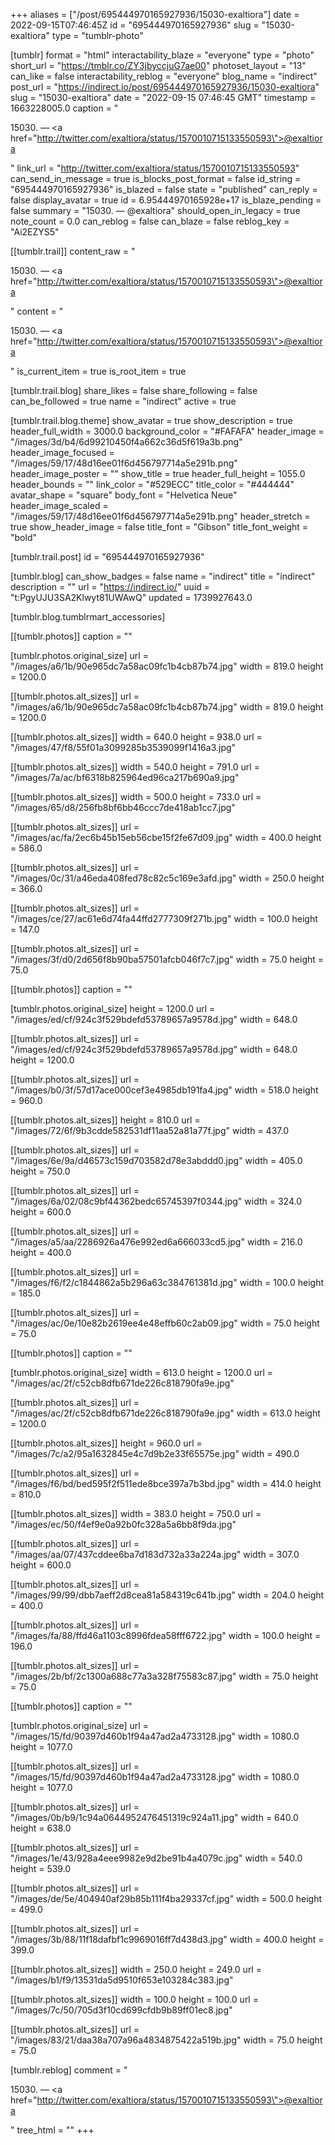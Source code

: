 +++
aliases = ["/post/695444970165927936/15030-exaltiora"]
date = 2022-09-15T07:46:45Z
id = "695444970165927936"
slug = "15030-exaltiora"
type = "tumblr-photo"

[tumblr]
format = "html"
interactability_blaze = "everyone"
type = "photo"
short_url = "https://tmblr.co/ZY3jbyccjuG7ae00"
photoset_layout = "13"
can_like = false
interactability_reblog = "everyone"
blog_name = "indirect"
post_url = "https://indirect.io/post/695444970165927936/15030-exaltiora"
slug = "15030-exaltiora"
date = "2022-09-15 07:46:45 GMT"
timestamp = 1663228005.0
caption = "<p>15030. — <a href=\"http://twitter.com/exaltiora/status/1570010715133550593\">@exaltiora</a></p>"
link_url = "http://twitter.com/exaltiora/status/1570010715133550593"
can_send_in_message = true
is_blocks_post_format = false
id_string = "695444970165927936"
is_blazed = false
state = "published"
can_reply = false
display_avatar = true
id = 6.95444970165928e+17
is_blaze_pending = false
summary = "15030. — @exaltiora"
should_open_in_legacy = true
note_count = 0.0
can_reblog = false
can_blaze = false
reblog_key = "Ai2EZYS5"

[[tumblr.trail]]
content_raw = "<p>15030. — <a href=\"http://twitter.com/exaltiora/status/1570010715133550593\">@exaltiora</a></p>"
content = "<p>15030. &mdash; <a href=\"http://twitter.com/exaltiora/status/1570010715133550593\">@exaltiora</a></p>"
is_current_item = true
is_root_item = true

[tumblr.trail.blog]
share_likes = false
share_following = false
can_be_followed = true
name = "indirect"
active = true

[tumblr.trail.blog.theme]
show_avatar = true
show_description = true
header_full_width = 3000.0
background_color = "#FAFAFA"
header_image = "/images/3d/b4/6d99210450f4a662c36d5f619a3b.png"
header_image_focused = "/images/59/17/48d16ee01f6d456797714a5e291b.png"
header_image_poster = ""
show_title = true
header_full_height = 1055.0
header_bounds = ""
link_color = "#529ECC"
title_color = "#444444"
avatar_shape = "square"
body_font = "Helvetica Neue"
header_image_scaled = "/images/59/17/48d16ee01f6d456797714a5e291b.png"
header_stretch = true
show_header_image = false
title_font = "Gibson"
title_font_weight = "bold"

[tumblr.trail.post]
id = "695444970165927936"

[tumblr.blog]
can_show_badges = false
name = "indirect"
title = "indirect"
description = ""
url = "https://indirect.io/"
uuid = "t:PgyUJU3SA2Klwyt81UWAwQ"
updated = 1739927643.0

[tumblr.blog.tumblrmart_accessories]

[[tumblr.photos]]
caption = ""

[tumblr.photos.original_size]
url = "/images/a6/1b/90e965dc7a58ac09fc1b4cb87b74.jpg"
width = 819.0
height = 1200.0

[[tumblr.photos.alt_sizes]]
url = "/images/a6/1b/90e965dc7a58ac09fc1b4cb87b74.jpg"
width = 819.0
height = 1200.0

[[tumblr.photos.alt_sizes]]
width = 640.0
height = 938.0
url = "/images/47/f8/55f01a3099285b3539099f1416a3.jpg"

[[tumblr.photos.alt_sizes]]
width = 540.0
height = 791.0
url = "/images/7a/ac/bf6318b825964ed96ca217b690a9.jpg"

[[tumblr.photos.alt_sizes]]
width = 500.0
height = 733.0
url = "/images/65/d8/256fb8bf6bb46ccc7de418ab1cc7.jpg"

[[tumblr.photos.alt_sizes]]
url = "/images/ac/fa/2ec6b45b15eb56cbe15f2fe67d09.jpg"
width = 400.0
height = 586.0

[[tumblr.photos.alt_sizes]]
url = "/images/0c/31/a46eda408fed78c82c5c169e3afd.jpg"
width = 250.0
height = 366.0

[[tumblr.photos.alt_sizes]]
url = "/images/ce/27/ac61e6d74fa44ffd2777309f271b.jpg"
width = 100.0
height = 147.0

[[tumblr.photos.alt_sizes]]
url = "/images/3f/d0/2d656f8b90ba57501afcb046f7c7.jpg"
width = 75.0
height = 75.0

[[tumblr.photos]]
caption = ""

[tumblr.photos.original_size]
height = 1200.0
url = "/images/ed/cf/924c3f529bdefd53789657a9578d.jpg"
width = 648.0

[[tumblr.photos.alt_sizes]]
url = "/images/ed/cf/924c3f529bdefd53789657a9578d.jpg"
width = 648.0
height = 1200.0

[[tumblr.photos.alt_sizes]]
url = "/images/b0/3f/57d17ace000cef3e4985db191fa4.jpg"
width = 518.0
height = 960.0

[[tumblr.photos.alt_sizes]]
height = 810.0
url = "/images/72/6f/9b3cdde582531df11aa52a81a77f.jpg"
width = 437.0

[[tumblr.photos.alt_sizes]]
url = "/images/6e/9a/d46573c159d703582d78e3abddd0.jpg"
width = 405.0
height = 750.0

[[tumblr.photos.alt_sizes]]
url = "/images/6a/02/08c9bf44362bedc65745397f0344.jpg"
width = 324.0
height = 600.0

[[tumblr.photos.alt_sizes]]
url = "/images/a5/aa/2286926a476e992ed6a666033cd5.jpg"
width = 216.0
height = 400.0

[[tumblr.photos.alt_sizes]]
url = "/images/f6/f2/c1844862a5b296a63c384761381d.jpg"
width = 100.0
height = 185.0

[[tumblr.photos.alt_sizes]]
url = "/images/ac/0e/10e82b2619ee4e48effb60c2ab09.jpg"
width = 75.0
height = 75.0

[[tumblr.photos]]
caption = ""

[tumblr.photos.original_size]
width = 613.0
height = 1200.0
url = "/images/ac/2f/c52cb8dfb671de226c818790fa9e.jpg"

[[tumblr.photos.alt_sizes]]
url = "/images/ac/2f/c52cb8dfb671de226c818790fa9e.jpg"
width = 613.0
height = 1200.0

[[tumblr.photos.alt_sizes]]
height = 960.0
url = "/images/7c/a2/95a1632845e4c7d9b2e33f65575e.jpg"
width = 490.0

[[tumblr.photos.alt_sizes]]
url = "/images/f6/bd/bed595f2f511ede8bce397a7b3bd.jpg"
width = 414.0
height = 810.0

[[tumblr.photos.alt_sizes]]
width = 383.0
height = 750.0
url = "/images/ec/50/f4ef9e0a92b0fc328a5a6bb8f9da.jpg"

[[tumblr.photos.alt_sizes]]
url = "/images/aa/07/437cddee6ba7d183d732a33a224a.jpg"
width = 307.0
height = 600.0

[[tumblr.photos.alt_sizes]]
url = "/images/99/99/dbb7aeff2d8cea81a584319c641b.jpg"
width = 204.0
height = 400.0

[[tumblr.photos.alt_sizes]]
url = "/images/fa/88/ffd46a1103c8996fdea58fff6722.jpg"
width = 100.0
height = 196.0

[[tumblr.photos.alt_sizes]]
url = "/images/2b/bf/2c1300a688c77a3a328f75583c87.jpg"
width = 75.0
height = 75.0

[[tumblr.photos]]
caption = ""

[tumblr.photos.original_size]
url = "/images/15/fd/90397d460b1f94a47ad2a4733128.jpg"
width = 1080.0
height = 1077.0

[[tumblr.photos.alt_sizes]]
url = "/images/15/fd/90397d460b1f94a47ad2a4733128.jpg"
width = 1080.0
height = 1077.0

[[tumblr.photos.alt_sizes]]
url = "/images/0b/b9/1c94a0644952476451319c924a11.jpg"
width = 640.0
height = 638.0

[[tumblr.photos.alt_sizes]]
url = "/images/1e/43/928a4eee9982e9d2be91b4a4079c.jpg"
width = 540.0
height = 539.0

[[tumblr.photos.alt_sizes]]
url = "/images/de/5e/404940af29b85b111f4ba29337cf.jpg"
width = 500.0
height = 499.0

[[tumblr.photos.alt_sizes]]
url = "/images/3b/88/11f18dafbf1c9969016ff7d438d3.jpg"
width = 400.0
height = 399.0

[[tumblr.photos.alt_sizes]]
width = 250.0
height = 249.0
url = "/images/b1/f9/13531da5d9510f653e103284c383.jpg"

[[tumblr.photos.alt_sizes]]
width = 100.0
height = 100.0
url = "/images/7c/50/705d3f10cd699cfdb9b89ff01ec8.jpg"

[[tumblr.photos.alt_sizes]]
url = "/images/83/21/daa38a707a96a4834875422a519b.jpg"
width = 75.0
height = 75.0

[tumblr.reblog]
comment = "<p>15030. — <a href=\"http://twitter.com/exaltiora/status/1570010715133550593\">@exaltiora</a></p>"
tree_html = ""
+++
